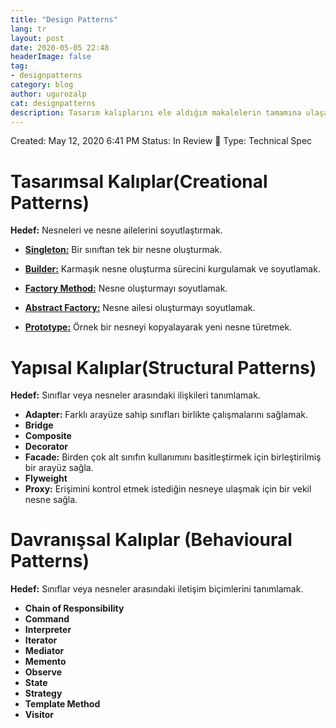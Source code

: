 ```yaml
---
title: "Design Patterns"
lang: tr
layout: post
date: 2020-05-05 22:48
headerImage: false
tag:
- designpatterns
category: blog
author: ugurozalp
cat: designpatterns
description: Tasarım kalıplarını ele aldığım makalelerin tamamına ulaşabileceğiniz içerik sayfası.
---
```

Created: May 12, 2020 6:41 PM
Status: In Review 👀
Type: Technical Spec

# Tasarımsal Kalıplar(Creational Patterns)

**Hedef:** Nesneleri ve nesne ailelerini soyutlaştırmak.

- [**Singleton:**](/designpatterns/creationalpatterns/singleton) Bir sınıftan tek bir nesne oluşturmak.

- [**Builder:**](/designpatterns/creationalpatterns/builder) Karmaşık nesne oluşturma sürecini kurgulamak ve soyutlamak.

- [**Factory Method:**](/designpatterns/creationalpatterns/factorymethod) Nesne oluşturmayı soyutlamak.

- [**Abstract Factory:**](/designpatterns/creationalpatterns/abstractfactory) Nesne ailesi oluşturmayı soyutlamak.

- [**Prototype:**](/designpatterns/creationalpatterns/prototype) Örnek bir nesneyi kopyalayarak yeni nesne türetmek.

# Yapısal Kalıplar(Structural Patterns)

**Hedef:** Sınıflar veya nesneler arasındaki ilişkileri tanımlamak.

- **Adapter:** Farklı arayüze sahip sınıfları birlikte çalışmalarını sağlamak.
- **Bridge**
- **Composite**
- **Decorator**
- **Facade:** Birden çok alt sınıfın kullanımını basitleştirmek için birleştirilmiş bir arayüz sağla.
- **Flyweight**
- **Proxy:** Erişimini kontrol etmek istediğin nesneye ulaşmak için bir vekil nesne sağla.

# Davranışsal Kalıplar (Behavioural Patterns)

**Hedef:** Sınıflar veya nesneler arasındaki iletişim biçimlerini tanımlamak.

- **Chain of Responsibility**
- **Command**
- **Interpreter**
- **Iterator**
- **Mediator**
- **Memento**
- **Observe**
- **State**
- **Strategy**
- **Template Method**
- **Visitor**

